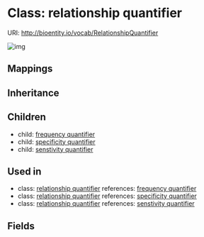 # Class: relationship quantifier




URI: http://bioentity.io/vocab/RelationshipQuantifier

![img](http://yuml.me/diagram/nofunky/class/\[RelationshipQuantifier]^-\[FrequencyQuantifier],%20\[RelationshipQuantifier]^-\[SenstivityQuantifier],%20\[RelationshipQuantifier]^-\[SpecificityQuantifier],%20)
## Mappings

## Inheritance

## Children

 *  child: [frequency quantifier](FrequencyQuantifier.md)
 *  child: [specificity quantifier](SpecificityQuantifier.md)
 *  child: [senstivity quantifier](SenstivityQuantifier.md)
## Used in

 *  class: [relationship quantifier](RelationshipQuantifier.md) references: [frequency quantifier](FrequencyQuantifier.md)
 *  class: [relationship quantifier](RelationshipQuantifier.md) references: [specificity quantifier](SpecificityQuantifier.md)
 *  class: [relationship quantifier](RelationshipQuantifier.md) references: [senstivity quantifier](SenstivityQuantifier.md)
## Fields

